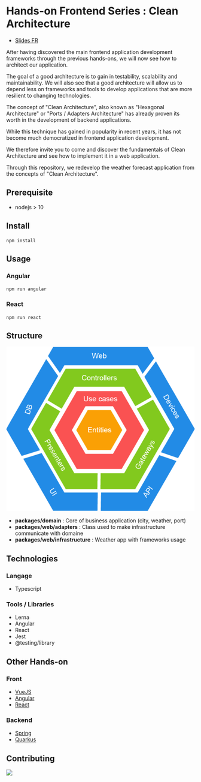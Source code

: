 # Hands-on Frontend Series : Clean Architecture

- [Slides FR](./doc/clean_architecture_slides.pdf)

After having discovered the main frontend application development frameworks through the previous hands-ons, we will now see how to architect our application. 

The goal of a good architecture is to gain in testability, scalability and maintainability. We will also see that a good architecture will allow us to depend less on frameworks and tools to develop applications that are more resilient to changing technologies.

The concept of "Clean Architecture", also known as "Hexagonal Architecture" or "Ports / Adapters Architecture" has already proven its worth in the development of backend applications.

While this technique has gained in popularity in recent years, it has not become much democratized in frontend application development.

We therefore invite you to come and discover the fundamentals of Clean Architecture and see how to implement it in a web application. 

Through this repository, we redevelop the weather forecast application from the concepts of "Clean Architecture".


## Prerequisite

- nodejs > 10

## Install

```
npm install
```

## Usage

### Angular

```
npm run angular 
```

### React

```
npm run react
```

## Structure

![clean-archi](./doc/clean-archi.png)

* **packages/domain** : Core of business application (city, weather, port)
* **packages/web/adapters** : Class used to make infrastructure communicate with domaine 
* **packages/web/infrastructure** : Weather app with frameworks usage 

## Technologies

### Langage

* Typescript

### Tools / Libraries

* Lerna
* Angular
* React
* Jest
* @testing/library

## Other Hands-on

### Front

* [VueJS](https://github.com/Zenika/grenoble-hands-on-vuejs)
* [Angular](https://github.com/Zenika/grenoble-hands-on-angular)
* [React](https://github.com/Zenika/grenoble-hands-on-react)

### Backend

* [Spring](https://github.com/Zenika/grenoble-hands-on-spring)
* [Quarkus](https://github.com/Zenika/grenoble-hands-on-quarkus)

## Contributing

<a href="https://github.com/chocho01">
  <img src="https://github.com/chocho01.png?size=50">
</a>


